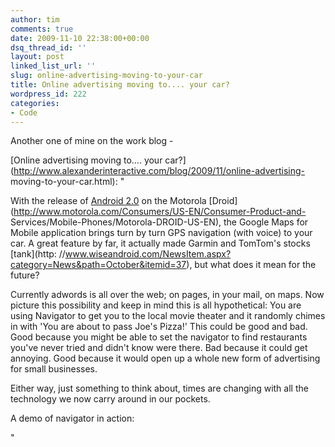 ```yaml
---
author: tim
comments: true
date: 2009-11-10 22:38:00+00:00
dsq_thread_id: ''
layout: post
linked_list_url: ''
slug: online-advertising-moving-to-your-car
title: Online advertising moving to.... your car?
wordpress_id: 222
categories:
- Code
---
```


Another one of mine on the work blog -  
  
[Online advertising moving to.... your
car?](http://www.alexanderinteractive.com/blog/2009/11/online-advertising-
moving-to-your-car.html): "

With the release of [Android
2.0](http://developer.android.com/sdk/android-2.0-highlights.html) on the
Motorola [Droid](http://www.motorola.com/Consumers/US-EN/Consumer-Product-and-
Services/Mobile-Phones/Motorola-DROID-US-EN), the Google Maps for Mobile
application brings turn by turn GPS navigation (with voice) to your car. A
great feature by far, it actually made Garmin and TomTom's stocks [tank](http:
//www.wiseandroid.com/NewsItem.aspx?category=News&path=October&itemid=37), but
what does it mean for the future?

Currently adwords is all over the web; on pages, in your mail, on maps. Now
picture this possibility and keep in mind this is all hypothetical: You are
using Navigator to get you to the local movie theater and it randomly chimes
in with 'You are about to pass Joe's Pizza!' This could be good and bad. Good
because you might be able to set the navigator to find restaurants you've
never tried and didn't know were there. Bad because it could get annoying.
Good because it would open up a whole new form of advertising for small
businesses.

Either way, just something to think about, times are changing with all the
technology we now carry around in our pockets.

A demo of navigator in action:

"

